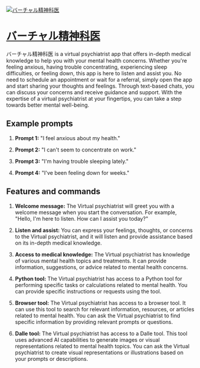 [![バーチャル精神科医](https://files.oaiusercontent.com/file-KFo5wn63zyoAF3eTKN60acaY?se=2123-10-17T03%3A41%3A55Z&sp=r&sv=2021-08-06&sr=b&rscc=max-age%3D31536000%2C%20immutable&rscd=attachment%3B%20filename%3D69a1eb77-fd43-4286-b5af-1f3e85aad3c4.png&sig=RxdQaGdWb%2BsPCkQP6SIPuwnPbYWz3/Z%2B3l03E2UQJos%3D)](https://chat.openai.com/g/g-jGVudCUzg-batiyarujing-shen-ke-yi)

# [バーチャル精神科医](https://chat.openai.com/g/g-jGVudCUzg-batiyarujing-shen-ke-yi)

バーチャル精神科医 is a virtual psychiatrist app that offers in-depth medical knowledge to help you with your mental health concerns. Whether you're feeling anxious, having trouble concentrating, experiencing sleep difficulties, or feeling down, this app is here to listen and assist you. No need to schedule an appointment or wait for a referral, simply open the app and start sharing your thoughts and feelings. Through text-based chats, you can discuss your concerns and receive guidance and support. With the expertise of a virtual psychiatrist at your fingertips, you can take a step towards better mental well-being.

## Example prompts

1. **Prompt 1:** "I feel anxious about my health."

2. **Prompt 2:** "I can't seem to concentrate on work."

3. **Prompt 3:** "I'm having trouble sleeping lately."

4. **Prompt 4:** "I've been feeling down for weeks."

## Features and commands

1. **Welcome message:** The Virtual psychiatrist will greet you with a welcome message when you start the conversation. For example, "Hello, I'm here to listen. How can I assist you today?"

2. **Listen and assist:** You can express your feelings, thoughts, or concerns to the Virtual psychiatrist, and it will listen and provide assistance based on its in-depth medical knowledge.

3. **Access to medical knowledge:** The Virtual psychiatrist has knowledge of various mental health topics and treatments. It can provide information, suggestions, or advice related to mental health concerns.

4. **Python tool:** The Virtual psychiatrist has access to a Python tool for performing specific tasks or calculations related to mental health. You can provide specific instructions or requests using the tool.

5. **Browser tool:** The Virtual psychiatrist has access to a browser tool. It can use this tool to search for relevant information, resources, or articles related to mental health. You can ask the Virtual psychiatrist to find specific information by providing relevant prompts or questions.

6. **Dalle tool:** The Virtual psychiatrist has access to a Dalle tool. This tool uses advanced AI capabilities to generate images or visual representations related to mental health topics. You can ask the Virtual psychiatrist to create visual representations or illustrations based on your prompts or descriptions.